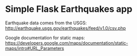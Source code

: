 # Simple Flask Earthquakes app



Earthquake data comes from the USGS: http://earthquake.usgs.gov/earthquakes/feed/v1.0/csv.php


Google documentation for static maps: https://developers.google.com/maps/documentation/static-maps/intro#URL_Parameters
